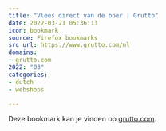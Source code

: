 ```yaml
---
title: "Vlees direct van de boer | Grutto"
date: 2022-03-21 05:36:13
icon: bookmark
source: Firefox bookmarks
src_url: https://www.grutto.com/nl
domains:
- grutto.com
2022: "03"
categories:
- dutch
- webshops

---
```

Deze bookmark kan je vinden op [grutto.com](https://www.grutto.com/nl).
